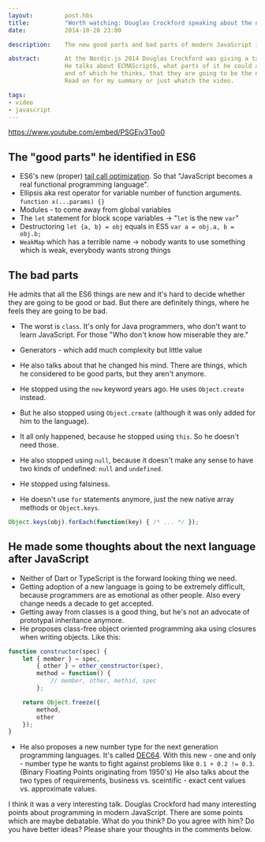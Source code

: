 ```yaml
---
layout:         post.hbs
title:          "Worth watching: Douglas Crockford speaking about the new good parts of JavaScript in 2014"
date:           2014-10-20 23:00

description:    The new good parts and bad parts of modern JavaScript in 2014. ES6, class-free object oriented programming, tail call optimization and many more.

abstract:       At the Nordic.js 2014 Douglas Crockford was giving a talk about what he considers to be "the good parts" of JavaScript in 2014.
                He talks about ECMAScript6, what parts of it he could already identify as the new good parts,
                and of which he thinks, that they are going to be the new bad parts.
                Read on for my summary or just whatch the video.

tags:
- video
- javascript
---
```


https://www.youtube.com/embed/PSGEjv3Tqo0

## The "good parts" he identified in ES6

- ES6's new (proper) [tail call optimization](http://duartes.org/gustavo/blog/post/tail-calls-optimization-es6/).
  So that "JavaScript becomes a real functional programming language".
- Ellipsis aka rest operator for variable number of function arguments.<br>
`function x(...params) {}`
- Modules - to come away from global variables
- The `let` statement for block scope variables -> "`let` is the new `var`"
- Destructoring `let {a, b} = obj` equals in ES5 `var a = obj.a, b = obj.b;`
- `WeakMap` which has a terrible name -> nobody wants to use something which is weak, everybody wants strong things


## The bad parts

He admits that all the ES6 things are new and it's hard to decide whether they are going to be good or bad.
But there are definitely things, where he feels they are going to be bad.
- The worst is `class`. It's only for Java programmers, who don't want to learn JavaScript. For those "Who don't know how miserable they are."
- Generators - which add much complexity but little value

- He also talks about that he changed his mind. There are things, which he considered to be good parts, but they aren't anymore.
- He stopped using the `new` keyword years ago. He uses `Object.create` instead.
- But he also stopped using `Object.create` (although it was only added for him to the language).
- It all only happened, because he stopped using `this`. So he doesn't need those.
- He also stopped using `null`, because it doesn't make any sense to have two kinds of undefined: `null` and `undefined`.
- He stopped using falsiness.
- He doesn't use `for` statements anymore, just the new native array methods or `Object.keys`.
```JavaScript
Object.keys(obj).forEach(function(key) { /* ... */ });
```


## He made some thoughts about the next language after JavaScript

- Neither of Dart or TypeScript is the forward looking thing we need.
- Getting adoption of a new language is going to be extremely difficult, because programmers are as emotional as other people.
Also every change needs a decade to get accepted.
- Getting away from classes is a good thing, but he's not an advocate of prototypal inheritance anymore.
- He proposes class-free object oriented programming aka using closures when writing objects. Like this:
```JavaScript
function constructor(spec) {
    let { member } = spec,
        { other } = other_constructor(spec),
        method = function() {
            // member, other, methid, spec
        };

    return Object.freeze({
        method,
        other
    });
}
```
- He also proposes a new number type for the next generation programming languages. It's called [DEC64](http://dec64.com/).
With this new - one and only - number type he wants to fight against problems like `0.1 + 0.2 != 0.3`. (Binary Floating Points originating from 1950's)
He also talks about the two types of requirements, business vs. sceintific - exact cent values vs. approximate values. 


I think it was a very interesting talk. Douglas Crockford had many interesting points about programming in modern JavaScript.
There are some points which are maybe debatable.
What do you think? Do you agree with him? Do you have better ideas? Please share your thoughts in the comments below.